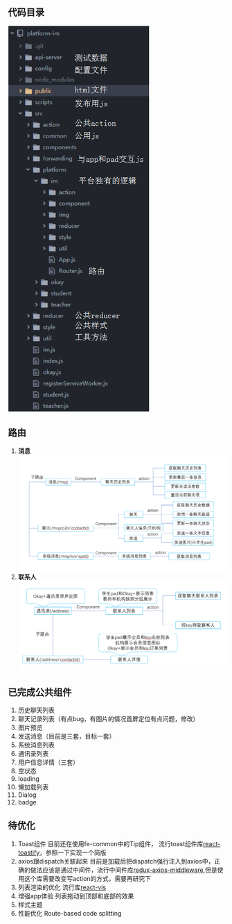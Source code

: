## 代码目录
![](directory.png)

## 路由

1. __消息__
![](msg_router.png)
2. __联系人__
![](address_router.png)

## 已完成公共组件
1. 历史聊天列表
2. 聊天记录列表（有点bug，有图片的情况首屏定位有点问题，修改）
3. 图片预览
4. 发送消息（目前是三套，目标一套）
5. 系统消息列表
6. 通讯录列表
7. 用户信息详情（三套）
8. 空状态
9. loading
10. 懒加载列表
11. Dialog
12. badge
## 待优化
1. Toast组件
目前还在使用fe-common中的Tip组件，
流行toast组件库[react-toastify](https://github.com/fkhadra/react-toastify)，参照一下实现一个简版
2. axios跟dispatch关联起来
目前是加载后把dispatch强行注入到axios中，正确的做法应该是通过中间件，流行中间件库[redux-axios-middleware](https://github.com/svrcekmichal/redux-axios-middleware),但是使用这个库需要改变写action的方式，需要再研究下
3. 列表渲染的优化
流行库[react-vis](https://github.com/uber/react-vis)
4. 增强app体验
列表拖动到顶部和底部的效果
5. 样式主题
6. 性能优化
Route-based code splitting
